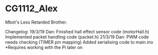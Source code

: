 # CG1112_Alex
Mbot's Less Retarded Brother.

Changelog:
19/3/19
	Dan:
		Finished hall effect sensor code (motorHall.h)
		Implemented packet handling code (packet.h)
21/3/19
	Dan:
		PWM code needs checking (TIMER pin mapping)
		Added serialising code to main.ino
		*Requires working with the Pi later on